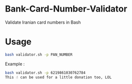 # Bank-Card-Number-Validator
Validate Iranian card numbers in Bash

# Usage
```Bash
bash validator.sh -p PAN_NUMBER
```
Example : 
```Bash
bash validator.sh -p 6219861030762784
This ☝️ can be used for a little donation too, LOL
